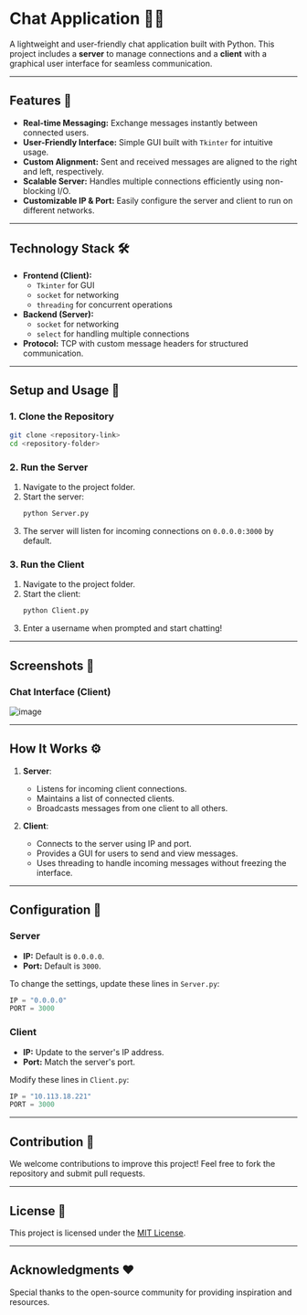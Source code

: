 # Chat Application 📡💬

A lightweight and user-friendly chat application built with Python. This project includes a **server** to manage connections and a **client** with a graphical user interface for seamless communication.

---

## Features 🌟

- **Real-time Messaging:** Exchange messages instantly between connected users.
- **User-Friendly Interface:** Simple GUI built with `Tkinter` for intuitive usage.
- **Custom Alignment:** Sent and received messages are aligned to the right and left, respectively.
- **Scalable Server:** Handles multiple connections efficiently using non-blocking I/O.
- **Customizable IP & Port:** Easily configure the server and client to run on different networks.

---

## Technology Stack 🛠️

- **Frontend (Client):**
  - `Tkinter` for GUI
  - `socket` for networking
  - `threading` for concurrent operations
- **Backend (Server):**
  - `socket` for networking
  - `select` for handling multiple connections
- **Protocol:** TCP with custom message headers for structured communication.

---

## Setup and Usage 🚀

### 1. Clone the Repository
```bash
git clone <repository-link>
cd <repository-folder>
```

### 2. Run the Server
1. Navigate to the project folder.
2. Start the server:
   ```bash
   python Server.py
   ```
3. The server will listen for incoming connections on `0.0.0.0:3000` by default.

### 3. Run the Client
1. Navigate to the project folder.
2. Start the client:
   ```bash
   python Client.py
   ```
3. Enter a username when prompted and start chatting!

---

## Screenshots 📸

### Chat Interface (Client)
![image](https://github.com/user-attachments/assets/7a4cc23f-7c17-4fd1-92b3-42becd37ec4f)


---

## How It Works ⚙️

1. **Server**:
   - Listens for incoming client connections.
   - Maintains a list of connected clients.
   - Broadcasts messages from one client to all others.

2. **Client**:
   - Connects to the server using IP and port.
   - Provides a GUI for users to send and view messages.
   - Uses threading to handle incoming messages without freezing the interface.

---

## Configuration 🔧

### Server
- **IP:** Default is `0.0.0.0`.
- **Port:** Default is `3000`.

To change the settings, update these lines in `Server.py`:
```python
IP = "0.0.0.0"
PORT = 3000
```

### Client
- **IP:** Update to the server's IP address.
- **Port:** Match the server's port.

Modify these lines in `Client.py`:
```python
IP = "10.113.18.221"
PORT = 3000
```

---

## Contribution 🤝

We welcome contributions to improve this project! Feel free to fork the repository and submit pull requests.

---

## License 📜

This project is licensed under the [MIT License](https://opensource.org/licenses/MIT).

---

## Acknowledgments ❤️

Special thanks to the open-source community for providing inspiration and resources.

